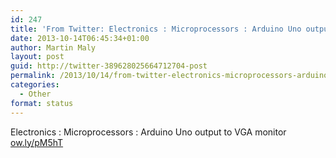 ```yaml
---
id: 247
title: 'From Twitter: Electronics : Microprocessors : Arduino Uno output&#8230;'
date: 2013-10-14T06:45:34+01:00
author: Martin Maly
layout: post
guid: http://twitter-389628025664712704-post
permalink: /2013/10/14/from-twitter-electronics-microprocessors-arduino-uno-output/
categories:
  - Other
format: status
---
```

Electronics : Microprocessors : Arduino Uno output to VGA monitor [ow.ly/pM5hT](http://ow.ly/pM5hT)